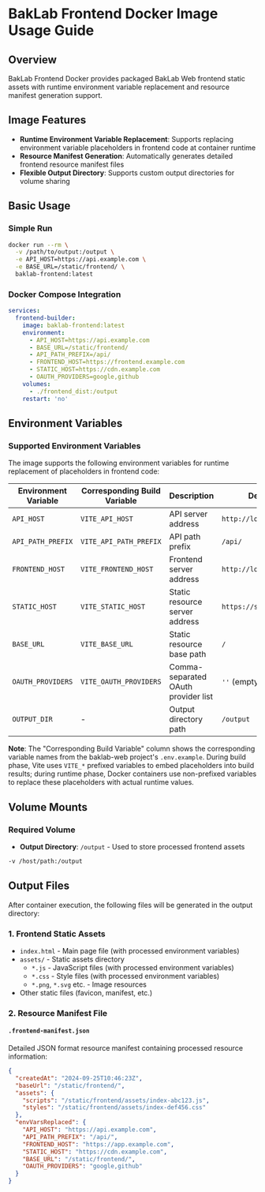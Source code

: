 # BakLab Frontend Docker Image Usage Guide

## Overview

BakLab Frontend Docker provides packaged BakLab Web frontend static assets with runtime environment variable replacement and resource manifest generation support.

## Image Features

- **Runtime Environment Variable Replacement**: Supports replacing environment variable placeholders in frontend code at container runtime
- **Resource Manifest Generation**: Automatically generates detailed frontend resource manifest files
- **Flexible Output Directory**: Supports custom output directories for volume sharing

## Basic Usage

### Simple Run

```bash
docker run --rm \
  -v /path/to/output:/output \
  -e API_HOST=https://api.example.com \
  -e BASE_URL=/static/frontend/ \
  baklab-frontend:latest
```

### Docker Compose Integration

```yaml
services:
  frontend-builder:
    image: baklab-frontend:latest
    environment:
      - API_HOST=https://api.example.com
      - BASE_URL=/static/frontend/
      - API_PATH_PREFIX=/api/
      - FRONTEND_HOST=https://frontend.example.com
      - STATIC_HOST=https://cdn.example.com
      - OAUTH_PROVIDERS=google,github
    volumes:
      - ./frontend_dist:/output
    restart: 'no'
```

## Environment Variables

### Supported Environment Variables

The image supports the following environment variables for runtime replacement of placeholders in frontend code:

| Environment Variable | Corresponding Build Variable | Description                         | Default Value                | Example                   |
| -------------------- | ---------------------------- | ----------------------------------- | ---------------------------- | ------------------------- |
| `API_HOST`           | `VITE_API_HOST`              | API server address                  | `http://localhost:3000`      | `https://api.example.com` |
| `API_PATH_PREFIX`    | `VITE_API_PATH_PREFIX`       | API path prefix                     | `/api/`                      | `/v1/api/`                |
| `FRONTEND_HOST`      | `VITE_FRONTEND_HOST`         | Frontend server address             | `http://localhost:5173`      | `https://app.example.com` |
| `STATIC_HOST`        | `VITE_STATIC_HOST`           | Static resource server address      | `https://static.example.com` | `https://cdn.example.com` |
| `BASE_URL`           | `VITE_BASE_URL`              | Static resource base path           | `/`                          | `/static/frontend/`       |
| `OAUTH_PROVIDERS`    | `VITE_OAUTH_PROVIDERS`       | Comma-separated OAuth provider list | `''` (empty)                 | `google,github`           |
| `OUTPUT_DIR`         | -                            | Output directory path               | `/output`                    | `/custom/output/path`     |

**Note**: The "Corresponding Build Variable" column shows the corresponding variable names from the baklab-web project's `.env.example`. During build phase, Vite uses `VITE_*` prefixed variables to embed placeholders into build results; during runtime phase, Docker containers use non-prefixed variables to replace these placeholders with actual runtime values.

## Volume Mounts

### Required Volume

- **Output Directory**: `/output` - Used to store processed frontend assets

```bash
-v /host/path:/output
```

## Output Files

After container execution, the following files will be generated in the output directory:

### 1. Frontend Static Assets

- `index.html` - Main page file (with processed environment variables)
- `assets/` - Static assets directory
  - `*.js` - JavaScript files (with processed environment variables)
  - `*.css` - Style files (with processed environment variables)
  - `*.png`, `*.svg` etc. - Image resources
- Other static files (favicon, manifest, etc.)

### 2. Resource Manifest File

#### `.frontend-manifest.json`

Detailed JSON format resource manifest containing processed resource information:

```json
{
  "createdAt": "2024-09-25T10:46:23Z",
  "baseUrl": "/static/frontend/",
  "assets": {
    "scripts": "/static/frontend/assets/index-abc123.js",
    "styles": "/static/frontend/assets/index-def456.css"
  },
  "envVarsReplaced": {
    "API_HOST": "https://api.example.com",
    "API_PATH_PREFIX": "/api/",
    "FRONTEND_HOST": "https://app.example.com",
    "STATIC_HOST": "https://cdn.example.com",
    "BASE_URL": "/static/frontend/",
    "OAUTH_PROVIDERS": "google,github"
  }
}
```
